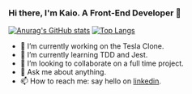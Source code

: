 ### Hi there, I'm Kaio. A Front-End Developer 👋


[![Anurag's GitHub stats](https://github-readme-stats.vercel.app/api?username=KaioPratess&show_icons=true&count_private=true&theme=dark)](https://github.com/KaioPratess/github-readme-stats)
[![Top Langs](https://github-readme-stats.vercel.app/api/top-langs/?username=KaioPratess&theme=dark)](https://github.com/KaioPratess/github-readme-stats)

- 🔭 I’m currently working on the Tesla Clone.
- 🌱 I’m currently learning TDD and Jest.
- 👯 I’m looking to collaborate on a full time project.
- 💬 Ask me about anything.
- 📫 How to reach me: say hello on <a href='https://www.linkedin.com/in/kaioprates/'>linkedin</a>.


<!--
**KaioPratess/KaioPratess** is a ✨ _special_ ✨ repository because its `README.md` (this file) appears on your GitHub profile.

Here are some ideas to get you started:
- 🤔 I’m looking for help with ...
- 😄 Pronouns: ...
- ⚡ Fun fact: ...	

-->
